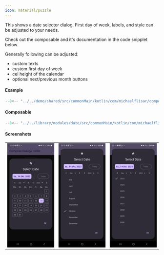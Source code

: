 ```yaml
---
icon: material/puzzle
---
```


This shows a date selector dialog. First day of week, labels, and style can be adjusted to your needs.

Check out the composable and it's documentation in the code snipplet below.

Generally following can be adjusted:

* custom texts
* custom first day of week
* cel height of the calendar
* optional next/previous month buttons

#### Example

```kotlin
--8<-- "../../demo/shared/src/commonMain/kotlin/com/michaelflisar/composedialogs/demo/demos/DateTimeDemos.kt:demo-date"
```

#### Composable

```kotlin
--8<-- "../../library/modules/date/src/commonMain/kotlin/com/michaelflisar/composedialogs/dialogs/date/DialogDate.kt:constructor"
```

#### Screenshots

| | |                                                       |
|-|-|-------------------------------------------------------|
| ![Screenshot](../screenshots/date/demo_calendar1.jpg) | ![Screenshot](../screenshots/date/demo_calendar2.jpg) | ![Screenshot](../screenshots/date/demo_calendar3.jpg) |